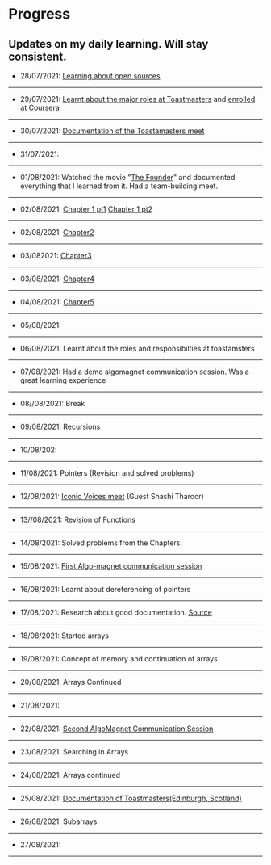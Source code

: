 # Progress
Updates on my daily learning.
Will stay consistent.
---------------------------------------
 - 28/07/2021: [Learning about open sources](https://github.com/Anjura/OpenSources)
-----------------------------------------------------------------------------------------------------------------------------------------------------------------------
 - 29/07/2021: [Learnt about the major roles at Toastmasters](https://franticallyspeaking.com/toastmasters-executive-committee-roles-and-responsibilities/) and [enrolled at Coursera](https://www.coursera.org/learn/learning-how-to-learn?)
---------------
 - 30/07/2021: [Documentation of the Toastamasters meet](https://github.com/Anjura/ToastmastersMeet)
-------------------
- 31/07/2021:
---------------
- 01/08/2021: Watched the movie "[The Founder](https://www.youtube.com/watch?v=7zfRjW06tAA&t=1641s)" and documented everything that I learned from it. Had a team-building meet. 
--------------
- 02/08/2021: [Chapter 1 pt1](https://github.com/cleanhand/phase-1-Anjura/blob/main/Let%20Us%20C/Chapter1pt1.md) 
              [Chapter 1 pt2](https://github.com/cleanhand/phase-1-Anjura/blob/main/Let%20Us%20C/Chapter1pt2.md)   
----          
- 02/08/2021: [Chapter2](https://github.com/cleanhand/phase-1-Anjura/blob/main/Let%20Us%20C/Chapter2.md)
----
- 03/082021:  [Chapter3](https://github.com/cleanhand/phase-1-Anjura/blob/main/Let%20Us%20C/Chapter3.md)
----
- 03/08/2021: [Chapter4](https://github.com/cleanhand/phase-1-Anjura/blob/main/Let%20Us%20C/Chapter4.md)
----
- 04/08/2021: [Chapter5](https://github.com/cleanhand/phase-1-Anjura/blob/main/Let%20Us%20C/Chapter5.md)
-----
- 05/08/2021: 
----
- 06/08/2021: Learnt about the roles and responsibilties at toastamsters
-----
- 07/08/2021: Had a demo algomagnet communication session. Was a great learning experience
-----
- 08//08/2021: Break
----
- 09/08/2021: Recursions
----
- 10/08/202: 
----
- 11/08/2021: Pointers (Revision and solved problems)
----
- 12/08/2021: [Iconic Voices meet](https://github.com/cleanhand/phase-1-Anjura/blob/main/Iconic%20voices%20meet.md) (Guest Shashi Tharoor)
----
- 13//08/2021: Revision of Functions
----
- 14/08/2021: Solved problems from the Chapters.
----
- 15/08/2021: [First Algo-magnet communication session](https://github.com/cleanhand/phase-1-Anjura/blob/main/AlgoMagnet%20Communication%20sessions/First%20Session.md)
----
- 16/08/2021: Learnt about dereferencing of pointers
----
- 17/08/2021: Research about good documentation. [Source](https://www.oreilly.com/content/the-eight-rules-of-good-documentation/)
----
- 18/08/2021: Started arrays
----
- 19/08/2021: Concept of memory and continuation of arrays
----
- 20/08/2021: Arrays Continued
----
- 21/08/2021: 
----
- 22/08/2021: [Second AlgoMagnet Communication Session](https://github.com/cleanhand/phase-1-Anjura/blob/main/AlgoMagnet%20Communication%20sessions/Second%20Session.md)
----
- 23/08/2021: Searching in Arrays
----
 - 24/08/2021: Arrays continued
----
 - 25/08/2021: [Documentation of Toastmasters(Edinburgh, Scotland)](https://github.com/cleanhand/phase-1-Anjura/blob/main/Toastmasters%20(Edinburgh%2C%20Scotland).md)
----
 - 26/08/2021: Subarrays 
----
 - 27/08/2021: 
----
